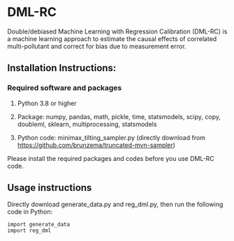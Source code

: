 # DML-RC
Double/debiased Machine Learning with Regression Calibration (DML-RC) is a machine learning approach to estimate the causal effects of correlated multi-pollutant and correct for bias due to measurement error. 

## Installation Instructions:

### Required software and packages
    
1. Python 3.8 or higher
    
2. Package:    numpy, pandas, math, pickle, time, statsmodels, scipy, copy, doubleml, sklearn, multiprocessing, statsmodels
    
3. Python code:   minimax_tilting_sampler.py (directly download from https://github.com/brunzema/truncated-mvn-sampler)

Please install the required packages and codes before you use DML-RC code.

## Usage instructions

Directly download generate_data.py and reg_dml.py, then run the following code in Python:

```
import generate_data
import reg_dml
```
